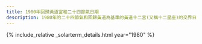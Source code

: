 ```yaml
---
title: 1980年回歸黃道宮和二十四節氣日期
description: 1980年的二十四節氣和回歸黃道為基準的黃道十二宮(又稱十二星座)的交界日期，常見於西洋占星術和星座運程
---
```

{% include_relative _solarterm_details.html year="1980" %}
